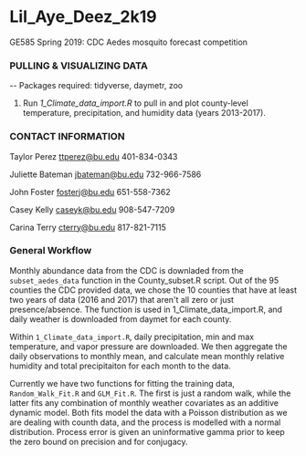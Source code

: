 # Lil_Aye_Deez_2k19
GE585 Spring 2019: CDC Aedes mosquito forecast competition

### PULLING & VISUALIZING DATA

-- Packages required:
tidyverse, daymetr, zoo

1. Run *1_Climate_data_import.R* to pull in and plot county-level temperature, precipitation, and humidity data (years 2013-2017).

### CONTACT INFORMATION

Taylor Perez
ttperez@bu.edu
401-834-0343

Juliette Bateman
jbateman@bu.edu
732-966-7586

John Foster
fosterj@bu.edu
651-558-7362

Casey Kelly
caseyk@bu.edu
908-547-7209

Carina Terry
cterry@bu.edu
817-821-7115

### General Workflow

Monthly abundance data from the CDC is downladed from the `subset_aedes_data` function in the County_subset.R script. Out of the 95 counties the CDC provided data, we chose the 10 counties that have at least two years of data (2016 and 2017) that aren't all zero or just presence/absence. The function is used in 1_Climate_data_import.R, and daily weather is downloaded from daymet for each county.

Within `1_Climate_data_import.R`, daily precipitation, min and max temperature, and vapor pressure are downloaded. We then aggregate the daily observations to monthly mean, and calculate mean monthly relative humidity and total precipitaiton for each month to the data. 

Currently we have two functions for fitting the training data, `Random_Walk_Fit.R` and `GLM_Fit.R`. The first is just a random walk, while the latter fits any combination of monthly weather covariates as an additive dynamic model. Both fits model the data with a Poisson distribution as we are dealing with counth data, and the process is modelled with a normal distribution. Process error is given an uninformative gamma prior to keep the zero bound on precision and for conjugacy. 